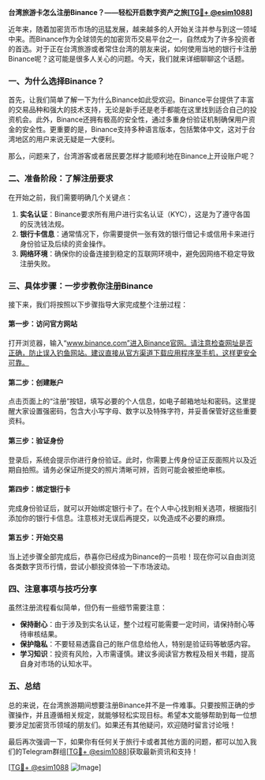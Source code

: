 **台湾旅游卡怎么注册Binance？——轻松开启数字资产之旅[[TG💪+ @esim1088](https://t.me/s/esim1088)]**

近年来，随着加密货币市场的迅猛发展，越来越多的人开始关注并参与到这一领域中来。而Binance作为全球领先的加密货币交易平台之一，自然成为了许多投资者的首选。对于正在台湾旅游或者常住台湾的朋友来说，如何使用当地的银行卡注册Binance呢？这可能是很多人关心的问题。今天，我们就来详细聊聊这个话题。

### 一、为什么选择Binance？

首先，让我们简单了解一下为什么Binance如此受欢迎。Binance平台提供了丰富的交易品种和强大的技术支持，无论是新手还是老手都能在这里找到适合自己的投资机会。此外，Binance还拥有极高的安全性，通过多重身份验证机制确保用户资金的安全性。更重要的是，Binance支持多种语言版本，包括繁体中文，这对于台湾地区的用户来说无疑是一大便利。

那么，问题来了，台湾游客或者居民要怎样才能顺利地在Binance上开设账户呢？

### 二、准备阶段：了解注册要求

在开始之前，我们需要明确几个关键点：

1. **实名认证**：Binance要求所有用户进行实名认证（KYC），这是为了遵守各国的反洗钱法规。
2. **银行卡信息**：通常情况下，你需要提供一张有效的银行借记卡或信用卡来进行身份验证及后续的资金操作。
3. **网络环境**：确保你的设备连接到稳定的互联网环境中，避免因网络不稳定导致注册失败。

### 三、具体步骤：一步步教你注册Binance

接下来，我们将按照以下步骤指导大家完成整个注册过程：

#### 第一步：访问官方网站

打开浏览器，输入“www.binance.com”进入Binance官网。请注意检查网址是否正确，防止误入钓鱼网站。建议直接从官方渠道下载应用程序至手机，这样更安全可靠。

#### 第二步：创建账户

点击页面上的“注册”按钮，填写必要的个人信息，如电子邮箱地址和密码。这里提醒大家设置强密码，包含大小写字母、数字以及特殊字符，并妥善保管好这些重要资料。

#### 第三步：验证身份

登录后，系统会提示你进行身份验证。此时，你需要上传身份证正反面照片以及近期自拍照。请务必保证所提交的照片清晰可辨，否则可能会被拒绝审核。

#### 第四步：绑定银行卡

完成身份验证后，就可以开始绑定银行卡了。在个人中心找到相关选项，根据指引添加你的银行卡信息。注意核对无误后再提交，以免造成不必要的麻烦。

#### 第五步：开始交易

当上述步骤全部完成后，恭喜你已经成为Binance的一员啦！现在你可以自由浏览各类数字货币行情，尝试小额投资体验一下市场波动。

### 四、注意事项与技巧分享

虽然注册流程看似简单，但仍有一些细节需要注意：

- **保持耐心**：由于涉及到实名认证，整个过程可能需要一定时间，请保持耐心等待审核结果。
- **保护隐私**：不要轻易透露自己的账户信息给他人，特别是验证码等敏感内容。
- **学习知识**：投资有风险，入市需谨慎。建议多阅读官方教程及相关书籍，提高自身对市场的认知水平。

### 五、总结

总的来说，在台湾旅游期间想要注册Binance并不是一件难事。只要按照正确的步骤操作，并且遵循相关规定，就能够轻松实现目标。希望本文能够帮助到每一位想要涉足加密货币领域的朋友们。如果还有其他疑问，欢迎随时留言讨论哦！

最后再次强调一下，如果你有任何关于旅行卡或者其他方面的问题，都可以加入我们的Telegram群组[[TG💪+ @esim1088](https://t.me/s/esim1088)]获取最新资讯和支持！

[[TG💪+ @esim1088](https://t.me/s/esim1088) ![Image](https://i.postimg.cc/4NQfJmqS/Snipaste-2025-05-13-00-14-12.png)]